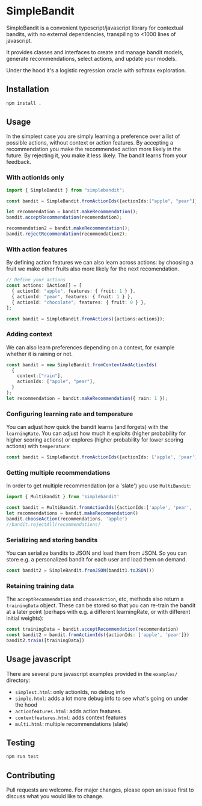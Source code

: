 # SimpleBandit

SimpleBandit is a convenient typescript/javascript library for contextual bandits, with no external dependencies, transpiling to <1000 lines of javascript.

It provides classes and interfaces to create and manage bandit models, generate recommendations, select actions, and update your models.

Under the hood it's a logistic regression oracle with softmax exploration.

## Installation

```sh
npm install .
```

## Usage

In the simplest case you are simply learning a preference over a list of possible actions, without context or action features. By accepting a recommendation you make the recommended action more likely in the future. By rejecting it, you make it less likely. The bandit learns from your feedback.

### With actionIds only

```typescript
import { SimpleBandit } from "simplebandit";

const bandit = SimpleBandit.fromActionIds({actionIds:["apple", "pear"]});

let recommendation = bandit.makeRecommendation();
bandit.acceptRecommendation(recomendation);

recommendation2 = bandit.makeRecommendation();
bandit.rejectRecommendation(recommendation2);
```

### With action features

By defining action features we can also learn across actions: by choosing a fruit we make other fruits also more likely for the next recomendation.

```typescript
// Define your actions
const actions: IAction[] = [
  { actionId: "apple", features: { fruit: 1 } },
  { actionId: "pear", features: { fruit: 1 } },
  { actionId: "chocolate", features: { fruit: 0 } },
];

const bandit = SimpleBandit.fromActions({actions:actions});
```

### Adding context

We can also learn preferences depending on a context, for example whether it is raining or not.

```typescript
const bandit = new SimpleBandit.fromContextAndActionIds(
  {
    context:["rain"],
    actionIds: ["apple", "pear"],
  }
);
let recommendation = bandit.makeRecommendation({ rain: 1 });
```

### Configuring learning rate and temperature

You can adjust how quick the bandit learns (and forgets) with the `learningRate`. You can adjust how much it exploits (higher probability for higher scoring actions) or explores (higher probability for lower scoring actions) with `temperature`:

```typescript
const bandit = SimpleBandit.fromActionIds({actionIds: ['apple', 'pear'], learningRate:1.0, temperature:5.0})
```

### Getting multiple recommendations

In order to get multiple recommendation (or a 'slate') you use `MultiBandit`:

```typescript
import { MultiBandit } from 'simplebandit'

const bandit = MultiBandit.fromActionIds({actionIds:['apple', 'pear', 'banana'], nRecommendations:2})
let recommendations = bandit.makeRecommendation()
bandit.chooseAction(recommendations, 'apple')
//bandit.rejectAll(recommendations)
```

### Serializing and storing bandits

You can serialize bandits to JSON and load them from JSON. So you can store e.g. a personalized bandit
for each user and load them on demand. 

```typescript
const bandit2 = SimpleBandit.fromJSON(bandit1.toJSON())
```

### Retaining training data

The `acceptRecommendation` and `chooseAction`, etc, methods also return a `trainingData` object. 
These can be stored so that you can re-train the bandit at a later point (perhaps with e.g. a different learningRate, or with different initial weights):

```typescript
const trainingData = bandit.acceptRecommendation(recommendation)
const bandit2 = bandit.fromActionIds({actionIds: ['apple', 'pear']})
bandit2.train([trainingData])
```

## Usage javascript

There are several pure javascript examples provided in the `examples/` directory:

- `simplest.html`: only actionIds, no debug info
- `simple.html`: adds a lot more debug info to see what's going on under the hood
- `actionfeatures.html`: adds action features.
- `contextfeatures.html`: adds context features
- `multi.html`: multiple recommendations (slate)

## Testing

```sh
npm run test
```

## Contributing

Pull requests are welcome. For major changes, please open an issue first to discuss what you would like to change.
